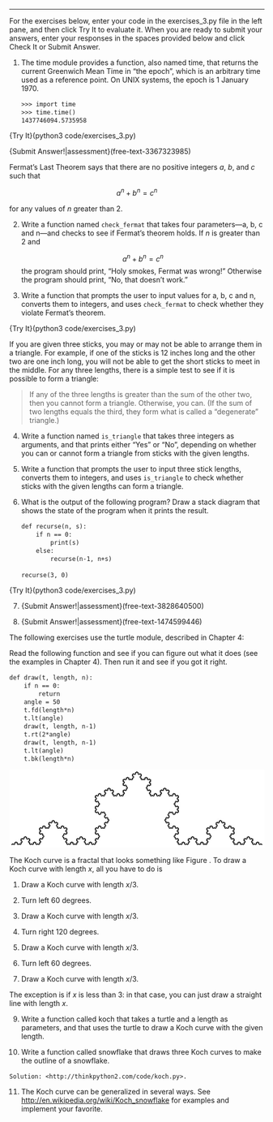 ---------

For the exercises below, enter your code in the exercises_3.py file in the left pane, and then click Try It to evaluate it.  When you are ready to submit your answers, enter your responses in the spaces provided below and click Check It or Submit Answer.

1. The <span>time</span> module provides a function, also named <span>time</span>, that returns the current Greenwich Mean Time in “the epoch”, which is an arbitrary time used as a reference point. On UNIX systems, the epoch is 1 January 1970.

       >>> import time
       >>> time.time()
       1437746094.5735958

{Try It}(python3 code/exercises_3.py)

{Submit Answer!|assessment}(free-text-3367323985)


Fermat’s Last Theorem says that there are no positive integers $a$, $b$, and $c$ such that

   $$a^n + b^n = c^n$$ 

for any values of $n$ greater than 2.

2.  Write a function named `check_fermat` that takes four parameters—<span>a</span>, <span>b</span>, <span>c</span> and <span>n</span>—and checks to see if Fermat’s theorem holds. If $n$ is greater than 2 and

    $$a^n + b^n = c^n$$ the program should print, “Holy smokes, Fermat was wrong!” Otherwise the program should print, “No, that doesn’t work.”

3.  Write a function that prompts the user to input values for <span>a</span>, <span>b</span>, <span>c</span> and <span>n</span>, converts them to integers, and uses `check_fermat` to check whether they violate Fermat’s theorem.

{Try It}(python3 code/exercises_3.py)


If you are given three sticks, you may or may not be able to arrange them in a triangle. For example, if one of the sticks is 12 inches long and the other two are one inch long, you will not be able to get the short sticks to meet in the middle. For any three lengths, there is a simple test to see if it is possible to form a triangle:

> If any of the three lengths is greater than the sum of the other two, then you cannot form a triangle. Otherwise, you can. (If the sum of two lengths equals the third, they form what is called a “degenerate” triangle.)

4.  Write a function named `is_triangle` that takes three integers as arguments, and that prints either “Yes” or “No”, depending on whether you can or cannot form a triangle from sticks with the given lengths.

5.  Write a function that prompts the user to input three stick lengths, converts them to integers, and uses `is_triangle` to check whether sticks with the given lengths can form a triangle.
 
6. What is the output of the following program? Draw a stack diagram that shows the state of the program when it prints the result.

       def recurse(n, s):
           if n == 0:
               print(s)
           else:
               recurse(n-1, n+s)

       recurse(3, 0)
    
{Try It}(python3 code/exercises_3.py)
    

7.  {Submit Answer!|assessment}(free-text-3828640500)


8. {Submit Answer!|assessment}(free-text-1474599446)


The following exercises use the <span>turtle</span> module, described in Chapter 4:

Read the following function and see if you can figure out what it does (see the examples in Chapter 4). Then run it and see if you got it right.

    def draw(t, length, n):
        if n == 0:
            return
        angle = 50
        t.fd(length*n)
        t.lt(angle)
        draw(t, length, n-1)
        t.rt(2*angle)
        draw(t, length, n-1)
        t.lt(angle)
        t.bk(length*n)

![image](/.guides/img/koch.jpg)



The Koch curve is a fractal that looks something like Figure . To draw a Koch curve with length $x$, all you have to do is

1.  Draw a Koch curve with length $x/3$.

2.  Turn left 60 degrees.

3.  Draw a Koch curve with length $x/3$.

4.  Turn right 120 degrees.

5.  Draw a Koch curve with length $x/3$.

6.  Turn left 60 degrees.

7.  Draw a Koch curve with length $x/3$.

The exception is if $x$ is less than 3: in that case, you can just draw a straight line with length $x$.

9.  Write a function called <span>koch</span> that takes a turtle and a length as parameters, and that uses the turtle to draw a Koch curve with the given length.

10.  Write a function called <span>snowflake</span> that draws three Koch curves to make the outline of a snowflake.

    Solution: <http://thinkpython2.com/code/koch.py>.

11.  The Koch curve can be generalized in several ways. See <http://en.wikipedia.org/wiki/Koch_snowflake> for examples and implement your favorite.

